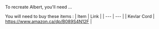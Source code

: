 To recreate Albert, you'll need ...

You will need to buy these items :
| Item | Link |
| --- | --- |
| Kevlar Cord | https://www.amazon.ca/dp/B089S4N12F |

